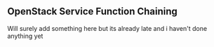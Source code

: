 ## OpenStack Service Function Chaining

Will surely add something here but its already late and i haven't done anything
yet

